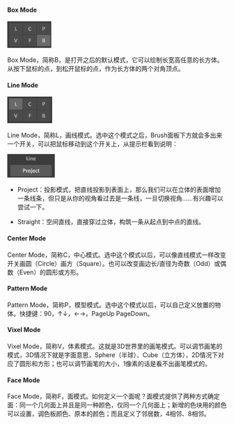 #### Box Mode



![1548664364039](modes.assets/1548664364039.png)

Box Mode，简称B，是打开之后的默认模式，它可以绘制长宽高任意的长方体。从按下鼠标的点，到松开鼠标的点，作为长方体的两个对角顶点。

#### Line Mode

![1548664424054](modes.assets/1548664424054.png)

Line Mode，简称L，画线模式。选中这个模式之后，Brush面板下方就会多出来一个开关，可以把鼠标移动到这个开关上，从提示栏看到说明：

![1548664490137](modes.assets/1548664490137.png)

- Project：投影模式，把直线投影到表面上，那么我们可以在立体的表面增加一条线条，但只是从你的视角看过去是一条线，一旦切换视角……有兴趣可以尝试一下。

- Straight：空间直线，直接穿过立体，构筑一条从起点到中点的直线。

#### Center Mode

Center Mode，简称C，中心模式。选中这个模式以后，可以像直线模式一样改变开关画圆（Circle）画方（Square）。也可以改变画边长/直径为奇数（Odd）或偶数（Even）的圆形或方形。

#### Pattern Mode

Pattern Mode，简称P，模型模式。选中这个模式以后，可以自己定义放置的物体。快捷键：90，↑↓，←→，PageUp PageDown。

#### Vixel Mode

Vixel Mode，简称V，体素模式。这就是3D世界里的画笔模式。可以调节画笔的模式，3D情况下就是字面意思，Sphere（半球）、Cube（立方体），2D情况下对应了圆形和方形；也可以调节画笔的大小，1像素的话是看不出画笔模式的。

#### Face Mode

Face Mode，简称F，面模式。如何定义一个面呢？面模式提供了两种方式确定面：同一个几何面上并且是同一种颜色，仅同一个几何面上；新增的色块用的颜色可以设置，调色板颜色、原本的颜色；而且定义了邻居数，4相邻、8相邻。
